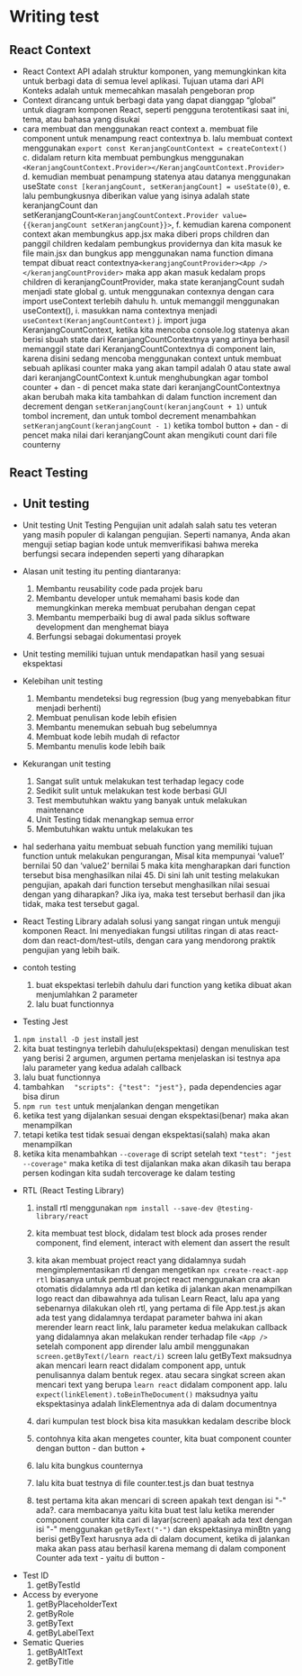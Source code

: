 # Writing test
## React Context
* React Context API adalah struktur komponen, yang memungkinkan kita untuk berbagi data di semua level aplikasi. Tujuan utama dari API Konteks adalah untuk memecahkan masalah pengeboran prop
* Context dirancang untuk berbagi data yang dapat dianggap “global” untuk diagram komponen React, seperti pengguna terotentikasi saat ini, tema, atau bahasa yang disukai
* cara membuat dan menggunakan react context
 a. membuat file component untuk menampung react contextnya
 b. lalu membuat context menggunakan `export const KeranjangCountContext = createContext()` 
 c. didalam return kita membuat pembungkus menggunakan `<KeranjangCountContext.Provider></KeranjangCountContext.Provider>` 
 d. kemudian membuat penampung statenya atau datanya menggunakan useState `const [keranjangCount, setKeranjangCount] = useState(0)`, 
 e. lalu pembungkusnya diberikan value yang isinya adalah state keranjangCount dan setKeranjangCount`<KeranjangCountContext.Provider value={{keranjangCount setKeranjangCount}}>`, 
 f. kemudian karena component context akan membungkus app.jsx maka diberi props children dan panggil children kedalam pembungkus providernya dan kita masuk ke file main.jsx dan bungkus app menggunakan nama function dimana tempat dibuat react contextnya`<kerangjangCountProvider><App /></keranjangCountProvider>` maka app akan masuk kedalam props children di keranjangCountProvider, maka state keranjangCount sudah menjadi state global
 g. untuk menggunakan contexnya dengan cara import useContext terlebih dahulu
 h. untuk memanggil menggunakan useContext(),
 i. masukkan nama contextnya menjadi `useContext(KeranjangCountContext)` 
 j. import juga KeranjangCountContext,  ketika kita mencoba console.log statenya akan  berisi sbuah state dari KeranjangCountContextnya yang artinya berhasil memanggil state dari KeranjangCountContextnya di component lain, karena disini sedang mencoba menggunakan context untuk membuat sebuah aplikasi counter maka yang akan tampil adalah 0 atau state awal dari keranjangCountContext
 k.untuk menghubungkan agar tombol counter + dan - di pencet maka state dari keranjangCountContextnya akan berubah maka kita tambahkan di dalam function increment dan decrement dengan `setKeranjangCount(keranjangCount + 1)` untuk tombol increment, dan untuk tombol decrement menambahkan `setKeranjangCount(keranjangCount - 1)`  ketika tombol button + dan - di pencet maka nilai dari keranjangCount akan mengikuti count dari file counterny
 
## React Testing
* ## Unit testing
* Unit testing Unit Testing Pengujian unit adalah salah satu tes veteran yang masih populer di kalangan pengujian. Seperti namanya, Anda akan menguji setiap bagian kode untuk memverifikasi bahwa mereka berfungsi secara independen seperti yang diharapkan
* Alasan unit testing itu penting diantaranya:
    1. Membantu reusability code pada projek baru
    2. Membantu developer untuk memahami basis kode dan memungkinkan mereka membuat perubahan dengan cepat
    3. Membantu memperbaiki bug di awal pada siklus software development dan menghemat biaya
    4. Berfungsi sebagai dokumentasi proyek
* Unit testing memiliki tujuan untuk mendapatkan hasil yang sesuai ekspektasi
* Kelebihan unit testing
    1. Membantu mendeteksi bug regression (bug yang menyebabkan fitur menjadi berhenti)
    2. Membuat penulisan kode lebih efisien
    3. Membantu menemukan sebuah bug sebelumnya
    4. Membuat kode lebih mudah di refactor
    5. Membantu menulis kode lebih baik
* Kekurangan unit testing
    1. Sangat sulit untuk melakukan test terhadap legacy code
    2. Sedikit sulit untuk melakukan test kode berbasi GUI
    3. Test membutuhkan waktu yang banyak untuk melakukan maintenance
    4. Unit Testing tidak menangkap semua error
    5. Membutuhkan waktu untuk melakukan tes
* hal sederhana yaitu membuat sebuah function yang memiliki tujuan function  untuk melakukan pengurangan, Misal kita mempunyai ‘value1’ bernilai 50 dan ‘value2’ bernilai 5 maka kita mengharapkan dari function tersebut bisa menghasilkan nilai 45. Di sini lah unit testing melakukan pengujian, apakah dari function tersebut menghasilkan nilai sesuai dengan yang diharapkan? Jika iya, maka test tersebut berhasil dan jika tidak, maka test tersebut gagal.

* React Testing Library adalah solusi yang sangat ringan untuk menguji komponen React. Ini menyediakan fungsi utilitas ringan di atas react-dom dan react-dom/test-utils, dengan cara yang mendorong praktik pengujian yang lebih baik.
* contoh testing
    1. buat ekspektasi terlebih dahulu dari function yang ketika dibuat akan menjumlahkan 2 parameter
    2. lalu buat functionnya
* Testing Jest
 1. `npm install -D jest` install jest 
 2. kita buat testingnya terlebih dahulu(ekspektasi) dengan menuliskan test yang berisi 2 argumen, argumen pertama menjelaskan isi testnya apa lalu parameter yang kedua adalah callback
 3. lalu buat functionnya
 4. tambahkan `  "scripts": {"test": "jest"},` pada dependencies agar bisa dirun
 5. `npm run test` untuk menjalankan dengan mengetikan 
 6. ketika test yang dijalankan sesuai dengan ekspektasi(benar) maka akan menampilkan
 7. tetapi ketika test tidak sesuai dengan ekspektasi(salah) maka akan menampilkan
 8. ketika kita menambahkan `--coverage` di script setelah text `"test": "jest --coverage"` maka ketika di test dijalankan maka akan dikasih tau berapa persen kodingan kita sudah tercoverage ke dalam testing
 
 

 * RTL (React Testing Library)
    1. install rtl menggunakan `npm install --save-dev @testing-library/react `
    2. kita membuat test block, didalam test block ada proses render component, find element, interact with element dan assert the result
    3. kita akan membuat project react yang didalamnya sudah mengimplementasikan rtl dengan mengetikan `npx create-react-app rtl` biasanya untuk pembuat project react menggunakan cra akan otomatis didalamnya ada rtl dan ketika di jalankan akan menampilkan logo react dan dibawahnya ada tulisan Learn React, lalu apa yang sebenarnya dilakukan oleh rtl, yang pertama di file App.test.js akan ada test yang didalamnya terdapat parameter bahwa ini akan merender learn react link, lalu parameter kedua melakukan callback yang didalamnya akan melakukan render terhadap file `<App />` setelah component app dirender lalu ambil menggunakan `screen.getByText(/learn react/i)` screen lalu getByText maksudnya akan mencari learn react didalam component app, untuk penulisannya dalam bentuk regex. atau secara singkat screen akan mencari text yang berupa `learn react` didalam component app. lalu `expect(linkElement).toBeinTheDocument()` maksudnya yaitu ekspektasinya adalah linkElementnya ada di dalam documentnya

    4. dari kumpulan test block bisa kita masukkan kedalam describe block
    5. contohnya kita akan mengetes counter, kita buat component counter dengan button - dan button +
    6. lalu kita bungkus counternya
    7. lalu kita buat testnya di file counter.test.js dan buat testnya
    8. test pertama kita akan mencari di screen apakah text dengan isi "-" ada?. cara membacanya yaitu kita buat test lalu ketika merender component counter kita cari di layar(screen) apakah ada text dengan isi "-" menggunakan `getByText("-")` dan ekspektasinya minBtn yang berisi getByText harusnya ada di dalam document, ketika di jalankan maka akan pass atau berhasil karena memang di dalam component Counter ada text - yaitu di button -
* Test ID
    1. getByTestId
* Access by everyone
    1. getByPlaceholderText
    2. getByRole
    3. getByText
    4. getByLabelText
* Sematic Queries
    1. getByAltText
    2. getByTitle
